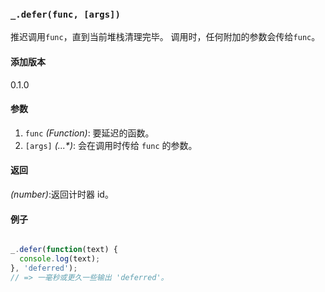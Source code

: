 ### `_.defer(func, [args])`[​](#_deferfunc-args "_deferfunc-args的直接链接")

推迟调用`func`，直到当前堆栈清理完毕。 调用时，任何附加的参数会传给`func`。

#### 添加版本

0.1.0

#### 参数

1.  `func` _(Function)_: 要延迟的函数。
2.  `[args]` _(...\*)_: 会在调用时传给 `func` 的参数。

#### 返回

_(number)_:返回计时器 id。

#### 例子

```js

_.defer(function(text) {
  console.log(text);
}, 'deferred');
// => 一毫秒或更久一些输出 'deferred'。


```